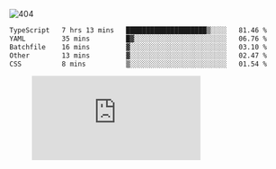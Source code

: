 ![404](https://user-images.githubusercontent.com/378023/89412096-6f759d80-d761-11ea-8c57-84b30ef3f2b1.png)

<!--START_SECTION:waka-->

```txt
TypeScript   7 hrs 13 mins   ████████████████████▒░░░░   81.46 %
YAML         35 mins         █▓░░░░░░░░░░░░░░░░░░░░░░░   06.76 %
Batchfile    16 mins         ▓░░░░░░░░░░░░░░░░░░░░░░░░   03.10 %
Other        13 mins         ▓░░░░░░░░░░░░░░░░░░░░░░░░   02.47 %
CSS          8 mins          ▒░░░░░░░░░░░░░░░░░░░░░░░░   01.54 %
```

<!--END_SECTION:waka-->
<figure><embed src="https://wakatime.com/share/@018b853e-267a-435d-a858-33e2b098b9d7/f3c3aa68-553a-4373-a9f9-2d456f62f780.svg"></embed></figure>
